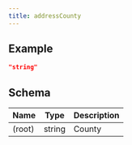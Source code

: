 ```yaml
---
title: addressCounty
---
```

## Example



```json
"string"
```
## Schema

| Name | Type | Description |
|---|---|---|
| (root) | string | County |

